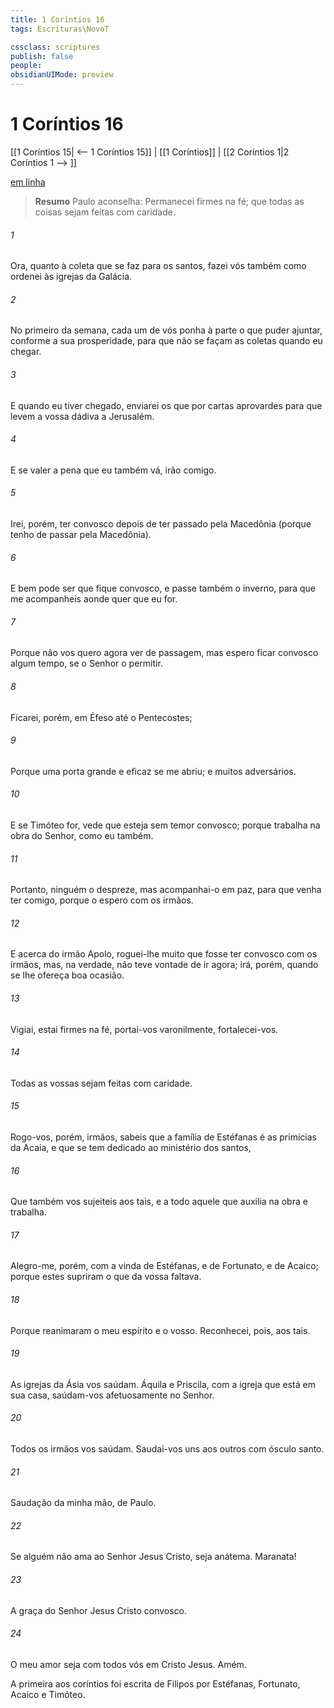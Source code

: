 ```yaml
---
title: 1 Coríntios 16
tags: Escrituras\NovoT

cssclass: scriptures
publish: false
people:
obsidianUIMode: preview
---
```


# 1 Coríntios 16
[[1 Coríntios 15| <-- 1 Coríntios 15]] | [[1 Coríntios]] | [[2 Coríntios 1|2 Coríntios 1 --> ]]

[em linha](https://churchofjesuschrist.org/study/scriptures/nt/1-cor/16?lang=por)

> __Resumo__
Paulo aconselha: Permanecei firmes na fé; que todas as coisas sejam feitas com caridade.

###### 1 
Ora, quanto à coleta que se faz para os santos, fazei vós também como ordenei às igrejas da Galácia.

###### 2 
No primeiro  da semana, cada um de vós ponha à parte o que puder ajuntar, conforme a sua prosperidade, para que não se façam as coletas quando eu chegar.

###### 3 
E quando eu tiver chegado, enviarei os que por cartas aprovardes para que levem a vossa dádiva a Jerusalém.

###### 4 
E se valer a pena que eu também vá, irão comigo.

###### 5 
Irei, porém, ter convosco depois de ter passado pela Macedônia (porque tenho de passar pela Macedônia).

###### 6 
E bem pode ser que fique convosco, e passe também o inverno, para que me acompanheis aonde quer que eu for.

###### 7 
Porque não vos quero agora ver de passagem, mas espero ficar convosco algum tempo, se o Senhor o permitir.

###### 8 
Ficarei, porém, em Éfeso até o Pentecostes;

###### 9 
Porque uma porta grande e eficaz se me abriu; e  muitos adversários.

###### 10 
E se Timóteo for, vede que esteja sem temor convosco; porque trabalha na obra do Senhor, como eu também.

###### 11 
Portanto, ninguém o despreze, mas acompanhai-o em paz, para que venha ter comigo, porque o espero com os irmãos.

###### 12 
E acerca do irmão Apolo, roguei-lhe muito que fosse ter convosco com os irmãos, mas, na verdade, não teve vontade de ir agora; irá, porém, quando se lhe ofereça boa ocasião.

###### 13 
Vigiai, estai firmes na fé, portai-vos varonilmente,  fortalecei-vos.

###### 14 
Todas as vossas  sejam feitas com caridade.

###### 15 
Rogo-vos, porém, irmãos,  sabeis que a família de Estéfanas é as primícias da Acaia, e que se tem dedicado ao ministério dos santos,

###### 16 
Que também vos sujeiteis aos tais, e a todo aquele que auxilia na obra e trabalha.

###### 17 
Alegro-me, porém, com a vinda de Estéfanas, e de Fortunato, e de Acaico; porque estes supriram o que da vossa  faltava.

###### 18 
Porque reanimaram o meu espírito e o vosso. Reconhecei, pois, aos tais.

###### 19 
As igrejas da Ásia vos saúdam. Áquila e Priscila, com a igreja que está em sua casa, saúdam-vos afetuosamente no Senhor.

###### 20 
Todos os irmãos vos saúdam. Saudai-vos uns aos outros com ósculo santo.

###### 21 
Saudação da minha  mão, de Paulo.

###### 22 
Se alguém não ama ao Senhor Jesus Cristo, seja anátema. Maranata!

###### 23 
A graça do Senhor Jesus Cristo  convosco.

###### 24 
O meu amor seja com todos vós em Cristo Jesus. Amém.

A primeira  aos coríntios foi escrita de Filipos por Estéfanas, Fortunato, Acaico e Timóteo.

